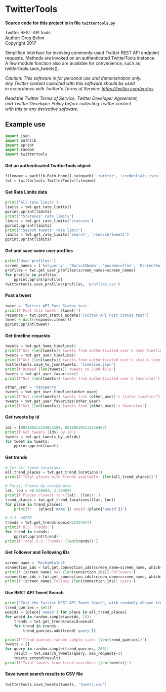 # TwitterTools

**Source code for this project is in file ```twittertools.py```** 

Twitter REST API tools  
Author: Greg Behm  
Copyright 2017  
 
Simplified interface for invoking commonly-used Twitter REST API endpoint  
requests. Methods are invoked on an authenticated TwitterTools instance.  
A few module function also are available for convenience, such as  
twittertools.save_tweets().  

*Caution!*
*This software is for personal use and demonstration only.*  
*Any Twitter content collected with this software should be used*  
*in accordance with Twitter's Terms of Service: https://twitter.com/en/tos*
 
*Read the Twitter Terms of Service, Twitter Developer Agreement,*  
*and Twitter Developer Policy before collecting Twitter content*  
*with this or any derivative software.*


## Example use

```python
import json
import pathlib
import pprint
import random
import twittertools
```

#### Get an authenticated TwitterTools object
```python
filename = pathlib.Path.home().joinpath('.twitter', 'credentials.json')
twt = twittertools.TwitterTools(filename)
```

#### Get Rate Limits data
```python
print('All rate limits')
limits = twt.get_rate_limits()
pprint.pprint(limits)
print('"Statuses" rate limits')
limits = twt.get_rate_limits('statuses')
pprint.pprint(limits)
print('"Search tweets" rate limit')
limits = twt.get_rate_limits('search', '/search/tweets')
pprint.pprint(limits)
```

#### Get and save some user profiles
```python
print('User profiles:')
screen_names = ['katyperry', 'BarackObama', 'pourmecoffee', 'Fahrenthold']
profiles = twt.get_user_profiles(screen_names=screen_names)
for profile in profiles:
    pprint.pprint(profile)
twittertools.save_profiles(profiles, 'profiles.csv')
```

#### Post a tweet
```python
tweet = 'Twitter API Post Status test'
print(f'Post this tweet: {tweet}')
response = twt.post_status_update('Twitter API Post Status test')
tweet = dict(response.items())
pprint.pprint(tweet)
```

#### Get timeline requests
```python
tweets = twt.get_home_timeline()
print(f"Got {len(tweets)} tweets from authenticated user's home timeline")
tweets = twt.get_user_timeline()
print(f"Got {len(tweets)} tweets from authenticated user's status timeline")
twittertools.save_to_json(tweets, 'timeline.json')
print(f'Dumped {len(tweets)} tweets to JSON file')
tweets = twt.get_user_favorites()
print(f"Got {len(tweets)} tweets from authenticated user's favorites")

other_user = 'katyperry'
tweets = twt.get_user_timeline(other_user)
print(f"Got {len(tweets)} tweets from {other_user}'s status timeline")
tweets = twt.get_user_favorites(other_user)
print(f"Got {len(tweets)} tweets from {other_user}'s favorites")
```

#### Get tweets by id
```python
ids = [889189252264853504, 881880194113556480]
print(f'Get tweets {ids} by id')
tweets = twt.get_tweets_by_id(ids)
for tweet in tweets:
    pprint.pprint(tweet)
```

#### Get trends
```python
# Get all trend locations
all_trend_places = twt.get_trend_locations()
print(f'Total places with trends available: {len(all_trend_places)}')

# Paris, France by coordinates
lat, lon = 48.858093, 2.294694
print(f'Places closest to ({lat}, {lon}):')
trend_places = twt.get_trend_locations((lat, lon))
for place in trend_places:
    print(f"   {place['name']} woeid {place['woeid']}")

# U.S. WOEID
trends = twt.get_trends(woeid=23424977)
print(f'U.S. Trends:')
for trend in trends:
    pprint.pprint(trend)
print(f'Total U.S. Trends: {len(trends)}')
```

#### Get Follower and Following IDs
```python
screen_name = 'RockyMtnInst'
connection_ids = twt.get_connection_ids(screen_name=screen_name, which='followers')
print(f'{screen_name} has {len(connection_ids)} Followers')
connection_ids = twt.get_connection_ids(screen_name=screen_name, which='friends')
print(f'{screen_name} Follows {len(connection_ids)} users')
```

#### Use REST API Tweet Search
```python
print('Test the Twitter REST API Tweet Search, with randomly chosen trending topics')
trend_queries = set()
woeids = [place['woeid'] for place in all_trend_places]
for woeid in random.sample(woeids, 10):
    trends = twt.get_trends(woeid=woeid)
    for trend in trends:
        trend_queries.add(trend['query'])

print(f'Trend queries random sample size: {len(trend_queries)}')
tweets = []
for query in random.sample(trend_queries, 200):
    result = twt.search_tweets(query, max_requests=1)
    tweets.extend(result)
print(f'Total tweets from trend searches: {len(tweets)}')
```

#### Save tweet search results to CSV file
```python
twittertools.save_tweets(tweets, 'tweets.csv')
```

